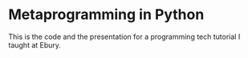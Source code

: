# Metaprogramming in Python

This is the code and the presentation for a programming tech tutorial I taught at Ebury.

